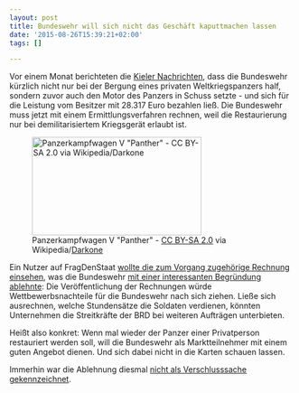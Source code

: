```yaml
---
layout: post
title: Bundeswehr will sich nicht das Geschäft kaputtmachen lassen
date: '2015-08-26T15:39:21+02:00'
tags: []

---
```


Vor einem Monat berichteten die <a href="http://www.kn-online.de/News/Aktuelle-Nachrichten-Ploen/News-Aktuelle-Nachrichten-Ploen/Bundeswehr-half-bei-Restaurierung-des-Heikendorfer-Weltkriegspanzers">Kieler Nachrichten</a>, dass die Bundeswehr kürzlich nicht nur bei der Bergung eines privaten Weltkriegspanzers half, sondern zuvor auch den Motor des Panzers in Schuss setzte - und sich für die Leistung vom Besitzer mit 28.317 Euro bezahlen ließ. Die Bundeswehr muss jetzt mit einem Ermittlungsverfahren rechnen, weil die Restaurierung nur bei demilitarisiertem Kriegsgerät erlaubt ist.
<figure><img src="https://netzpolitik.org/wp-upload/PanzerV_Ausf.G_1_sk-300x174.jpg" alt="Panzerkampfwagen V &quot;Panther&quot; - CC BY-SA 2.0 via Wikipedia/Darkone" width="300" height="174" class="size-medium wp-image-99741" /></a><figcaption>Panzerkampfwagen V "Panther" - <a href="http://creativecommons.org/licenses/by-sa/2.0">CC BY-SA 2.0</a> via Wikipedia/<a href="https://de.wikipedia.org/wiki/Panzerkampfwagen_V_Panther#/media/File:PanzerV_Ausf.G_1_sk.jpg">Darkone</a></figcaption></figure>

Ein Nutzer auf FragDenStaat <a href="https://fragdenstaat.de/anfrage/rechnungen-zur-reparatur-des-panther-aus-heikendorf-bei-kiel/">wollte die zum Vorgang zugehörige Rechnung einsehen</a>, was die Bundeswehr <a href="https://fragdenstaat.de/files/foi/32475/2015-08-14-baainbw_geschwaerzt.pdf">mit einer interessanten Begründung ablehnte</a>: Die Veröffentlichung der Rechnungen würde Wettbewerbsnachteile für die Bundeswehr nach sich ziehen. Ließe sich ausrechnen, welche Stundensätze die Soldaten verdienen, könnten Unternehmen die Streitkräfte der BRD bei weiteren Aufträgen unterbieten.

Heißt also konkret: Wenn mal wieder der Panzer einer Privatperson restauriert werden soll, will die Bundeswehr als Marktteilnehmer mit einem guten Angebot dienen. Und sich dabei nicht in die Karten schauen lassen.

Immerhin war die Ablehnung diesmal <a href="https://netzpolitik.org/2015/informationsfreiheits-ablehnung-des-tages-bundeswehr-schiesst-ueber-das-ziel-hinaus/">nicht als Verschlusssache gekennzeichnet</a>.
